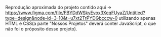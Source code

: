 Reprodução aproximada do projeto contido aqui -> https://www.figma.com/file/FBYDdWSkyEvox3XeqFUyaZ/Untitled?type=design&node-id=3-10&t=u7xt2TrPYDGbcccw-0 utilizando apenas HTML e CSS(a parte "Nossos Projetos" deverá conter JavaScript, o que não foi o próposito desse projeto).
